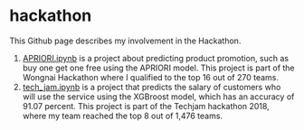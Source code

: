 # hackathon
This Github page describes my involvement in the Hackathon.
1. [APRIORI.ipynb](https://github.com/micsupasun/hackathon/blob/main/APRIORI.ipynb) is a project about predicting product promotion, such as buy one get one free using the APRIORI model. This project is part of the Wongnai Hackathon where I qualified to the top 16 out of 270 teams.
2. [tech_jam.ipynb](https://github.com/micsupasun/hackathon/blob/main/tech_jam.ipynb) is a project that predicts the salary of customers who will use the service using the XGBroost model, which has an accuracy of 91.07 percent. This project is part of the Techjam hackathon 2018, where my team reached the top 8 out of 1,476 teams.